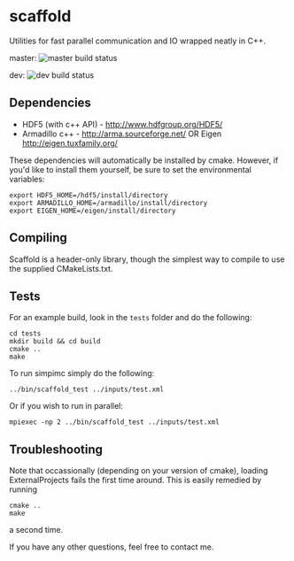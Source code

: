 scaffold
========

Utilities for fast parallel communication and IO wrapped neatly in C++.

master: ![master build status](https://travis-ci.org/etano/scaffold.svg?branch=master)

dev: ![dev build status](https://travis-ci.org/etano/scaffold.svg?branch=dev)

## Dependencies

* HDF5 (with c++ API) - http://www.hdfgroup.org/HDF5/
* Armadillo c++ - http://arma.sourceforge.net/ OR Eigen http://eigen.tuxfamily.org/

These dependencies will automatically be installed by cmake. However, if you'd like to install them yourself, be sure to set the environmental variables:

    export HDF5_HOME=/hdf5/install/directory
    export ARMADILLO_HOME=/armadillo/install/directory
    export EIGEN_HOME=/eigen/install/directory

## Compiling

Scaffold is a header-only library, though the simplest way to compile to use the supplied CMakeLists.txt.

## Tests

For an example build, look in the `tests` folder and do the following:

    cd tests
    mkdir build && cd build
    cmake ..
    make

To run simpimc simply do the following:

    ../bin/scaffold_test ../inputs/test.xml

Or if you wish to run in parallel:

    mpiexec -np 2 ../bin/scaffold_test ../inputs/test.xml

## Troubleshooting

Note that occassionally (depending on your version of cmake), loading ExternalProjects fails the first time around. This is easily remedied by running

    cmake ..
    make

a second time.

If you have any other questions, feel free to contact me.
